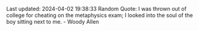 Last updated: 2024-04-02 19:38:33
Random Quote: I was thrown out of college for cheating on the metaphysics exam; I looked into the soul of the boy sitting next to me. - Woody Allen